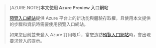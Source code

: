 
> [AZURE.NOTE]**本文使用 Azure Preview 入口網站**
> 
> [預覽入口網站](https://portal.azure.com/)提供 Azure 平台上的新功能與體驗存取權，且使用本文提供的步驟和資訊時需要使用預覽入口網站。
> 
> 如果您目前並未登入 Azure 訂用帳戶，當您造訪[預覽入口網站](https://portal.azure.com/)時，會出現要求登入的提示。

<!---HONumber=July15_HO4-->